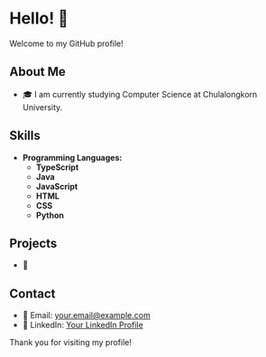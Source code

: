 # Hello! 👋

Welcome to my GitHub profile!

## About Me
- 🎓 I am currently studying Computer Science at Chulalongkorn University.

## Skills
- **Programming Languages:**
  - **TypeScript**
  - **Java**
  - **JavaScript**
  - **HTML**
  - **CSS**
  - **Python**

## Projects
- 📝 
## Contact
- 📧 Email: [your.email@example.com](mailto:contact@banyaphon-kongtham.com)
- 🔗 LinkedIn: [Your LinkedIn Profile](https://www.linkedin.com/in/banyaphon-kongtham/)

Thank you for visiting my profile!
